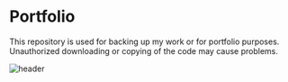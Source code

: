# Portfolio
This repository is used for backing up my work or for portfolio purposes. Unauthorized downloading or copying of the code may cause problems.

![header](https://capsule-render.vercel.app/api?type=rect&color=0:f2a007,90:0e497d&height=300&text=openplayceo's%20portfolio&fontSize=35&fontAlign=26&fontAlignY=80&fontColor=ffffff)

